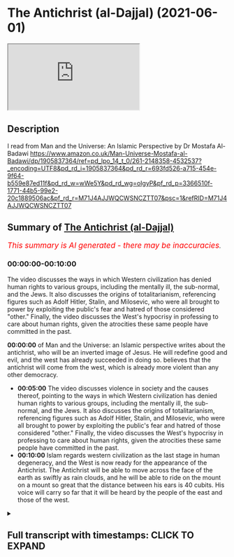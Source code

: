 # The Antichrist (al-Dajjal) (2021-06-01)

<iframe loading='lazy' allow='autoplay' src='https://www.youtube.com/embed/pPpg14D7GbM'></iframe>

## Description

I read from Man and the Universe: An Islamic Perspective by Dr Mostafa Al-Badawi <https://www.amazon.co.uk/Man-Universe-Mostafa-al-Badawi/dp/1905837364/ref=pd_lpo_14_t_0/261-2148358-4532537?_encoding=UTF8&pd_rd_i=1905837364&pd_rd_r=693fd526-a715-454e-9f64-b559e87ed11f&pd_rd_w=wWe5Y&pd_rd_wg=oIgyP&pf_rd_p=3366510f-1771-44b5-99e2-20c1889506ac&pf_rd_r=M71J4AJJWQCWSNCZTT07&psc=1&refRID=M71J4AJJWQCWSNCZTT07>

## Summary of [The Antichrist (al-Dajjal)](https://www.youtube.com/watch?v=pPpg14D7GbM)

*<span style="color:red; font-size:125%">This summary is AI generated - there may be inaccuracies</span>. [](/)*

### <a onclick="modifyYTiframeseektime('0')">00:00:00-00:10:00</a>

The video discusses the ways in which Western civilization has denied human rights to various groups, including the mentally ill, the sub-normal, and the Jews. It also discusses the origins of totalitarianism, referencing figures such as Adolf Hitler, Stalin, and Milosevic, who were all brought to power by exploiting the public's fear and hatred of those considered "other." Finally, the video discusses the West's hypocrisy in professing to care about human rights, given the atrocities these same people have committed in the past.

**<a onclick="modifyYTiframeseektime('0')">00:00:00</a>** of Man and the Universe: an Islamic perspective writes about the antichrist, who will be an inverted image of Jesus. He will redefine good and evil, and the west has already succeeded in doing so. believes that the antichrist will come from the west, which is already more violent than any other democracy.

* **<a onclick="modifyYTiframeseektime('300')">00:05:00</a>** The video discusses violence in society and the causes thereof, pointing to the ways in which Western civilization has denied human rights to various groups, including the mentally ill, the sub-normal, and the Jews. It also discusses the origins of totalitarianism, referencing figures such as Adolf Hitler, Stalin, and Milosevic, who were all brought to power by exploiting the public's fear and hatred of those considered "other." Finally, the video discusses the West's hypocrisy in professing to care about human rights, given the atrocities these same people have committed in the past.
* **<a onclick="modifyYTiframeseektime('600')">00:10:00</a>** Islam regards western civilization as the last stage in human degeneracy, and the West is now ready for the appearance of the Antichrist. The Antichrist will be able to move across the face of the earth as swiftly as rain clouds, and he will be able to ride on the mount on a mount so great that the distance between his ears is 40 cubits. His voice will carry so far that it will be heard by the people of the east and those of the west.

<details><summary><h2>Full transcript with timestamps: CLICK TO EXPAND</h2></summary>

<a onclick="modifyYTiframeseektime('1')">0:00:01</a> I was discussing with a friend of mine
earlier today he happens to be a doctor here
<a onclick="modifyYTiframeseektime('5')">0:00:05</a> in London about the degeneracy we see around
us particularly as it's promoted in the media now
<a onclick="modifyYTiframeseektime('12')">0:00:12</a> with such which that's force is everywhere
and i was just reminded of a passage in a
<a onclick="modifyYTiframeseektime('19')">0:00:19</a> book i got recently about the antichrist
now this is no colorful myth this book
<a onclick="modifyYTiframeseektime('26')">0:00:26</a> is called 'Man and the Universe: an Islamic
perspective by Mustafa al-Badawi. Now the author
<a onclick="modifyYTiframeseektime('32')">0:00:32</a> of this book is a consultant psychiatrist and a
member of the Royal College of Psychiatrists so
<a onclick="modifyYTiframeseektime('39')">0:00:39</a> he's a distinguished psychiatrist in his own right
the book is recommended by other psychiatrists
<a onclick="modifyYTiframeseektime('44')">0:00:44</a> on the back and he has some interesting things
to say about the antichrist and the impostor
<a onclick="modifyYTiframeseektime('51')">0:00:51</a> as he also calls him in the context of western
civilization or the inverted civilization as
<a onclick="modifyYTiframeseektime('58')">0:00:58</a> he calls it life here in the west just wanted to
share with you uh his thoughts which i think are
<a onclick="modifyYTiframeseektime('64')">0:01:04</a> really uh quite insightful so uh this is on page
87 of the book onwards judaism and christianity
<a onclick="modifyYTiframeseektime('72')">0:01:12</a> both agree with islam in affirming a downward
trend for humanity which is to continue until the
<a onclick="modifyYTiframeseektime('79')">0:01:19</a> cataclysm's heralding doomsday sometime during the
late stages of this process the antichrist shall
<a onclick="modifyYTiframeseektime('86')">0:01:26</a> appear who is not only the epitome of all evil but
also an inverted image of jesus may peace be upon
<a onclick="modifyYTiframeseektime('94')">0:01:34</a> him whom he will claim to personify the prophet
may god's blessings and peace be upon him called
<a onclick="modifyYTiframeseektime('101')">0:01:41</a> him the impostor al dejal since his characteristic
attitude will be re-labeling good as evil
<a onclick="modifyYTiframeseektime('110')">0:01:50</a> and evil as good heaven as hell and hell as heaven
himself as the christ and christ as the antichrist
<a onclick="modifyYTiframeseektime('120')">0:02:00</a> and this is precisely what the west has already
succeeded in doing he says they have redefined
<a onclick="modifyYTiframeseektime('126')">0:02:06</a> the human being by bringing his physical form to
the fore and denying his spirit redefining him
<a onclick="modifyYTiframeseektime('134')">0:02:14</a> thus as an animal and they have set the stage for
putting everything to the service of the body and
<a onclick="modifyYTiframeseektime('142')">0:02:22</a> thinking solely in material terms whereas all
religions say that man is degenerating the west
<a onclick="modifyYTiframeseektime('150')">0:02:30</a> claims that on the contrary he is improving by
the day with the implication that they are now
<a onclick="modifyYTiframeseektime('156')">0:02:36</a> far more advanced far more clever
and mature than anyone in the past
<a onclick="modifyYTiframeseektime('162')">0:02:42</a> this evidently gives them the right to dismiss
lightly the prophets and sages of old and their
<a onclick="modifyYTiframeseektime('168')">0:02:48</a> timeless wisdom and speak of them in condescending
and derogatory terms religion has been redefined
<a onclick="modifyYTiframeseektime('177')">0:02:57</a> as superstition and the life to come as a childish
belief deriving from an inability to face reality
<a onclick="modifyYTiframeseektime('186')">0:03:06</a> miraculous events are no more than trickery
hypnosis or self-deluding fantasies
<a onclick="modifyYTiframeseektime('194')">0:03:14</a> alcohol gambling and usury are socially
condoned practices chastity has now become
<a onclick="modifyYTiframeseektime('201')">0:03:21</a> a charge that most youngsters are anxious to
avoid homosexuality has already been legalized
<a onclick="modifyYTiframeseektime('208')">0:03:28</a> it is legal to have intercourse with any number of
males females or even animals but it is illegal to
<a onclick="modifyYTiframeseektime('216')">0:03:36</a> have two officially recognized wives each enjoying
together with her children for legal rights
<a onclick="modifyYTiframeseektime('224')">0:03:44</a> more than half the men and women in the west
have extra marital affairs a good proportion
<a onclick="modifyYTiframeseektime('229')">0:03:49</a> having multiple affairs the range of what is
defined as normal is rapidly being extended to
<a onclick="modifyYTiframeseektime('238')">0:03:58</a> include to exclude nothing the death penalty
has been almost totally abolished this means
<a onclick="modifyYTiframeseektime('245')">0:04:05</a> that the person who kills another is certain
to survive and have a sporting chance of being
<a onclick="modifyYTiframeseektime('251')">0:04:11</a> let off for good behavior after an acceptable
number of years in a fairly comfortable prison
<a onclick="modifyYTiframeseektime('258')">0:04:18</a> thus the murderer is guaranteed the right to live
that same right he has deprived his victim of the
<a onclick="modifyYTiframeseektime('268')">0:04:28</a> following passage admitting to the willful madness
of such a system was taken from a review of a
<a onclick="modifyYTiframeseektime('274')">0:04:34</a> book written by jay gilligan an american forensic
psychiatrist he writes the usa which is massively
<a onclick="modifyYTiframeseektime('282')">0:04:42</a> more violent than any other democracy and every
other economically developed nation its prison
<a onclick="modifyYTiframeseektime('289')">0:04:49</a> population is over two million nearly one percent
of the entire population and just happens to be by
<a onclick="modifyYTiframeseektime('296')">0:04:56</a> far the singular dominant nation of the world in
economic and material terms we have the level of
<a onclick="modifyYTiframeseektime('305')">0:05:05</a> criminal violence we do because we have arranged
our social and economic life as we have the brutal
<a onclick="modifyYTiframeseektime('312')">0:05:12</a> the brutality and violence of american life are
a signal that there are profound social costs to
<a onclick="modifyYTiframeseektime('319')">0:05:19</a> maintain these arrangements we have decided that
we prefer this to a far less violent alternative  
<a onclick="modifyYTiframeseektime('329')">0:05:29</a> then there are there is the clamor
for human rights which all hinges on
<a onclick="modifyYTiframeseektime('336')">0:05:36</a> who is defined as human and consequently as having
rights the americans manifestly denied the native
<a onclick="modifyYTiframeseektime('344')">0:05:44</a> americans human status and thus were able to
exterminate systematically whole nations of them
<a onclick="modifyYTiframeseektime('351')">0:05:51</a> the spanish did the same in latin america hitler
also refused human status to the mentally ill
<a onclick="modifyYTiframeseektime('358')">0:05:58</a> the sub-normal even before turning
his demonic attention to the poles
<a onclick="modifyYTiframeseektime('363')">0:06:03</a> then to many other ethnic groups including the
jews and the gypsies he was thus able to massacre
<a onclick="modifyYTiframeseektime('371')">0:06:11</a> them not only without internal opposition but by
recruiting some of the elite of german society
<a onclick="modifyYTiframeseektime('379')">0:06:19</a> however let us not forget that the euthanasia
program came into being long before the nazis
<a onclick="modifyYTiframeseektime('384')">0:06:24</a> came to power for example in 1922 gerhard hoffman
laid before the reichstag a plan for the mass
<a onclick="modifyYTiframeseektime('392')">0:06:32</a> extermination of the mentally ill the terminally
ill the exhausted the crippled and incurably ill
<a onclick="modifyYTiframeseektime('400')">0:06:40</a> children a decade later this was adopted as
official policy and with the help of numerous
<a onclick="modifyYTiframeseektime('408')">0:06:48</a> physicians and nurses 200 000 persons were
murdered between 1939 and 1945. and let us not
<a onclick="modifyYTiframeseektime('418')">0:06:58</a> forget that hitler stalin milosevic and their
likes are nothing if not products of western
<a onclick="modifyYTiframeseektime('425')">0:07:05</a> civilization the huns and mongols were brutal
indeed as they established their military
<a onclick="modifyYTiframeseektime('433')">0:07:13</a> supremacy over conquered territories
yet their worst accesses amounted to
<a onclick="modifyYTiframeseektime('439')">0:07:19</a> little when compared objectively to the mass
atrocities committed by this civilization
<a onclick="modifyYTiframeseektime('445')">0:07:25</a> for they at least were never genocidal this is
not to deny that there are millions of humane
<a onclick="modifyYTiframeseektime('453')">0:07:33</a> and compassionate people in the west but the
very fact that they accept such people as hitler
<a onclick="modifyYTiframeseektime('459')">0:07:39</a> and milosevic for leaders must indicate something
the behind the scenes machinations of their now
<a onclick="modifyYTiframeseektime('467')">0:07:47</a> dominant world system in bringing third world
hitler's and milosevic's to power is also
<a onclick="modifyYTiframeseektime('475')">0:07:55</a> proverbial it is not sufficient for humane people
in the west simply to disassociate themselves
<a onclick="modifyYTiframeseektime('482')">0:08:02</a> from all this mentality the best elements
in western society are kept away from power
<a onclick="modifyYTiframeseektime('490')">0:08:10</a> yet the duplicity of those actually wielding it is
no longer capable of being effectively camouflaged
<a onclick="modifyYTiframeseektime('498')">0:08:18</a> one must be blinded with prejudice not to see
that as nations rather than as individuals
<a onclick="modifyYTiframeseektime('505')">0:08:25</a> the west very often says one thing and does the
opposite grand proclamations of human rights are
<a onclick="modifyYTiframeseektime('513')">0:08:33</a> made and used as smoke screens behind which are
carried out their real intentions whether these
<a onclick="modifyYTiframeseektime('520')">0:08:40</a> be to prop up a repressive totalitarian regime
or to bring down another that is anti-western
<a onclick="modifyYTiframeseektime('528')">0:08:48</a> to justify massive military intervention in
kuwait or total inertia in rwanda and so on  
<a onclick="modifyYTiframeseektime('540')">0:09:00</a> what more evidence is needed to show that
the west is actually an inverted civilization
<a onclick="modifyYTiframeseektime('547')">0:09:07</a> we have mentioned previously how freud closed all
the upper gates by denying that there was a spirit
<a onclick="modifyYTiframeseektime('554')">0:09:14</a> and dismissing religion as something springing
from the unconscious while opening all the lower
<a onclick="modifyYTiframeseektime('560')">0:09:20</a> gates by trying to bring to the surface
the lowest tendencies in human beings
<a onclick="modifyYTiframeseektime('567')">0:09:27</a> this was a very effective way indeed of shutting
man from heavenly influences and leaving him
<a onclick="modifyYTiframeseektime('574')">0:09:34</a> defenseless before demonic ones we also made
mention of jung's definition of the archetypes
<a onclick="modifyYTiframeseektime('581')">0:09:41</a> as something belonging to a hypothetical
collective unconscious that is archetypes
<a onclick="modifyYTiframeseektime('588')">0:09:48</a> as situated below whereas the true archetypes
belong to the highest spiritual level the devil
<a onclick="modifyYTiframeseektime('596')">0:09:56</a> and his influences are denied as myth while at
the same time his handiwork is everywhere manifest
<a onclick="modifyYTiframeseektime('604')">0:10:04</a> and even openly promoted and familiarized
through such mediums as popular demonic films
<a onclick="modifyYTiframeseektime('611')">0:10:11</a> music and even cartoons god is likewise relegated
to myth while the reflection of his attributes
<a onclick="modifyYTiframeseektime('621')">0:10:21</a> such as truth justice and mercy in human society
is everywhere touted but are manifestly missing
<a onclick="modifyYTiframeseektime('630')">0:10:30</a> it remains to say that from the islamic point
of view western civilization is the inevitable
<a onclick="modifyYTiframeseektime('636')">0:10:36</a> last stage in human degeneracy the downward trend
has been progressing for thousands of years but
<a onclick="modifyYTiframeseektime('645')">0:10:45</a> its acceleration has now become insane to reach
rock bottom in this process there had to emerge a
<a onclick="modifyYTiframeseektime('654')">0:10:54</a> civilization totally cut off from all spirituality
and all higher principles leading to chaos at
<a onclick="modifyYTiframeseektime('662')">0:11:02</a> all levels together with the inability to
recognize such chaos for what it really is
<a onclick="modifyYTiframeseektime('670')">0:11:10</a> such a civilization must offer the appearance of
unparalleled excellence in everything material
<a onclick="modifyYTiframeseektime('677')">0:11:17</a> and to have gone such a long way in the process
of redefinition and inversion as to deprive its
<a onclick="modifyYTiframeseektime('684')">0:11:24</a> people of all power of discernment this sets
the stage for the crowning event in this process
<a onclick="modifyYTiframeseektime('692')">0:11:32</a> the appearance of the imposter this is
the antichrist he is described in hadith
<a onclick="modifyYTiframeseektime('699')">0:11:39</a> as able to move across the face of the earth
as swiftly as rain clouds carried by the wind
<a onclick="modifyYTiframeseektime('706')">0:11:46</a> and to ride on the mount on a mount so great
that the distance between its ears is 40 cubits
<a onclick="modifyYTiframeseektime('714')">0:11:54</a> furthermore his voice will carry so far that it
will be heard by the people of the east and those
<a onclick="modifyYTiframeseektime('720')">0:12:00</a> of the west these descriptions are nowadays easily
translatable into currently existing technological
<a onclick="modifyYTiframeseektime('728')">0:12:08</a> devices we can assert with confidence that
the west is now ready for the impostor
<a onclick="modifyYTiframeseektime('735')">0:12:15</a> people are mentally imprisoned in the tangible
world and this is precisely the dimension that
<a onclick="modifyYTiframeseektime('742')">0:12:22</a> the imposter will be able to master and he
shall show them such wonders in that they will
<a onclick="modifyYTiframeseektime('749')">0:12:29</a> rapidly accept whatever claims he shall wish to
make it may appear from our previous depiction
<a onclick="modifyYTiframeseektime('758')">0:12:38</a> of the degeneration of muslim societies and our
depiction in this chapter of the west that they
<a onclick="modifyYTiframeseektime('764')">0:12:44</a> stand equal in this respect this is not so the
kind of inversion that we have just described
<a onclick="modifyYTiframeseektime('773')">0:12:53</a> is something that has already been consummated
and normalized in the west whereas among muslims
<a onclick="modifyYTiframeseektime('781')">0:13:01</a> although the trend is similar it is much
less widespread and is still recognized as
<a onclick="modifyYTiframeseektime('788')">0:13:08</a> abnormal there's the end of that
extraordinary chapter i do actually recommend
<a onclick="modifyYTiframeseektime('795')">0:13:15</a> this book by a leading consultant
psychiatrist um until next time  

</details>
